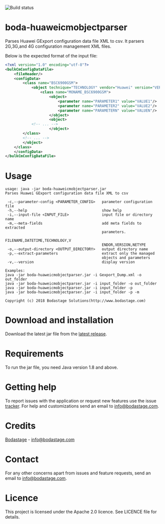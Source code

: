 ![Build status](https://travis-ci.org/bodastage/boda-huaweicmobjectparser.svg?branch=master)

# boda-huaweicmobjectparser
Parses Huawei GExport configuration data file XML to csv. It parsers 2G,3G,and 4G configuration management XML files.

Below is the expected format of the input file:

```XML
<?xml version="1.0" encoding="utf-8"?>
<bulkCmConfigDataFile>
    <fileHeader/>
    <configData>
        <class name="BSC6900GSM">
            <object technique="TECHNOLOGY" vendor="Huawei" version="VERSION">
                <class name="MONAME_BSC6900GSM">
                    <object>
                        <parameter name="PARAMETER1" value="VALUE1"/>
                        <parameter name="PARAMETER2" value="VALUE2"/>
                        <parameter name="PARAMETERN" value="VALUEN"/>
                    </object>
                    <object>
			<!-- ... -->
                    </object>
		</class>
		<!-- ... -->
	    </object>
	</class>
    </configData>
</bulkCmConfigDataFile>
```
# Usage

```
usage: java -jar boda-huaweicmobjectparser.jar
Parses Huawei GExport configuration data file XML to csv

 -c,--parameter-config <PARAMETER_CONFIG>   parameter configuration file
 -h,--help                                  show help
 -i,--input-file <INPUT_FILE>               input file or directory name
 -m,--meta-fields                           add meta fields to extracted
                                            parameters.
                                            FILENAME,DATETIME,TECHNOLOGY,V
                                            ENDOR,VERSION,NETYPE
 -o,--output-directory <OUTPUT_DIRECTORY>   output directory name
 -p,--extract-parameters                    extract only the managed
                                            objects and parameters
 -v,--version                               display version

Examples:
java -jar boda-huaweicmobjectparser.jar -i Gexport_Dump.xml -o out_folder
java -jar boda-huaweicmobjectparser.jar -i input_folder -o out_folder
java -jar boda-huaweicmobjectparser.jar -i input_folder -p
java -jar boda-huaweicmobjectparser.jar -i input_folder -p -m

Copyright (c) 2018 Bodastage Solutions(http://www.bodastage.com)
```

# Download and installation
Download the latest jar file  from the [latest release](https://github.com/bodastage/boda-huaweicmobjectparser/releases/download/v1.0.5/boda-huaweicmobjectparser.jar).

# Requirements
To run the jar file, you need Java version 1.8 and above.

# Getting help
To report issues with the application or request new features use the issue [tracker](https://github.com/bodastage/boda-huaweicmobjectparser/issues). For help and customizations send an email to info@bodastage.com.

# Credits
[Bodastage](http://www.bodastage.com) - info@bodastage.com

# Contact
For any other concerns apart from issues and feature requests, send an email to info@bodastage.com.

# Licence
This project is licensed under the Apache 2.0 licence.  See LICENCE file for details.